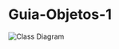 # Guia-Objetos-1

![Class Diagram](http://www.plantuml.com/plantuml/proxy?fmt=svg&src=https://raw.githubusercontent.com/MrWololo/Guia-Objetos-1/master/diagrama.puml)
